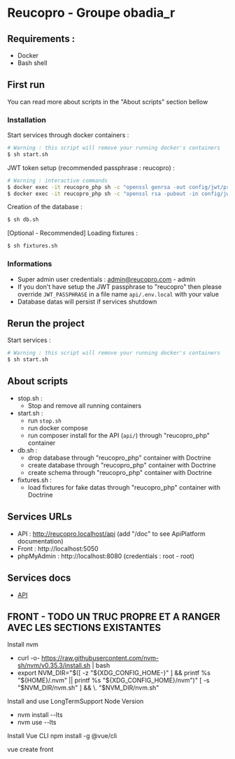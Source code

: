 # Reucopro - Groupe obadia_r

## Requirements :
- Docker
- Bash shell

## First run
You can read more about scripts in the "About scripts" section bellow
### Installation
Start services through docker containers :
```bash
# Warning : this script will remove your running docker's containers
$ sh start.sh
```

JWT token setup (recommended passphrase : reucopro) :
```bash
# Warning : interactive commands
$ docker exec -it reucopro_php sh -c "openssl genrsa -out config/jwt/private.pem -aes256 4096"
$ docker exec -it reucopro_php sh -c "openssl rsa -pubout -in config/jwt/private.pem -out config/jwt/public.pem"
```

Creation of the database :
```bash
$ sh db.sh
```

[Optional - Recommended] Loading fixtures :
```bash
$ sh fixtures.sh
```
### Informations
- Super admin user credentials : admin@reucopro.com - admin
- If you don't have setup the JWT passphrase to "reucopro" then please override `JWT_PASSPHRASE` in a file name `api/.env.local` with your value
- Database datas will persist if services shutdown

## Rerun the project
Start services :
```bash
# Warning : this script will remove your running docker's containers
$ sh start.sh
```

## About scripts
- stop.sh :
    - Stop and remove all running containers
- start.sh :
    - run `stop.sh`
    - run docker compose
    - run composer install for the API (`api/`) through "reucopro_php" container
- db.sh :
    - drop database through "reucopro_php" container with Doctrine
    - create database through "reucopro_php" container with Doctrine
    - create schema through "reucopro_php" container with Doctrine
- fixtures.sh :
    - load fixtures for fake datas through "reucopro_php" container with Doctrine

## Services URLs
- API : http://reucopro.localhost/api (add "/doc" to see ApiPlatform documentation)
- Front : http://localhost:5050
- phpMyAdmin : http://localhost:8080 (credentials : root - root)

## Services docs
- [API](/projet/api/README.md#api-documentation)



## FRONT - TODO UN TRUC PROPRE ET A RANGER AVEC LES SECTIONS EXISTANTES

Install nvm 
- curl -o- https://raw.githubusercontent.com/nvm-sh/nvm/v0.35.3/install.sh | bash
- export NVM_DIR="$([ -z "${XDG_CONFIG_HOME-}" ] && printf %s "${HOME}/.nvm" || printf %s "${XDG_CONFIG_HOME}/nvm")"
[ -s "$NVM_DIR/nvm.sh" ] && \. "$NVM_DIR/nvm.sh"

Install and use LongTermSupport Node Version
- nvm install --lts
- nvm use --lts

Install Vue CLI
npm install -g @vue/cli

vue create front